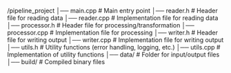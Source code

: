 /pipeline_project
│── main.cpp          # Main entry point
│── reader.h          # Header file for reading data
│── reader.cpp        # Implementation file for reading data
│── processor.h       # Header file for processing/transformation
│── processor.cpp     # Implementation file for processing
│── writer.h          # Header file for writing output
│── writer.cpp        # Implementation file for writing output
│── utils.h           # Utility functions (error handling, logging, etc.)
│── utils.cpp         # Implementation of utility functions
│── data/             # Folder for input/output files
│── build/            # Compiled binary files